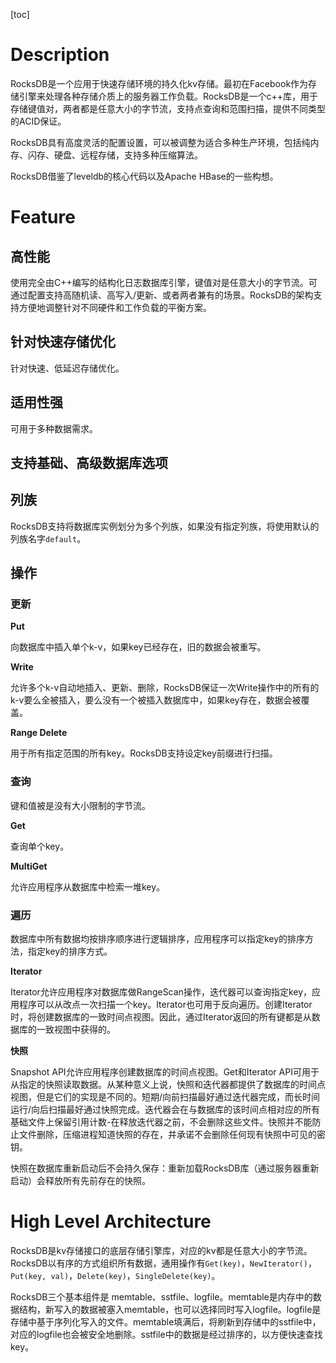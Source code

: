 [toc]

# Description

RocksDB是一个应用于快速存储环境的持久化kv存储。最初在Facebook作为存储引擎来处理各种存储介质上的服务器工作负载。RocksDB是一个c++库，用于存储键值对，两者都是任意大小的字节流，支持点查询和范围扫描，提供不同类型的ACID保证。

RocksDB具有高度灵活的配置设置，可以被调整为适合多种生产环境，包括纯内存、闪存、硬盘、远程存储，支持多种压缩算法。

RocksDB借鉴了leveldb的核心代码以及Apache HBase的一些构想。

# Feature

## **高性能**

使用完全由C++编写的结构化日志数据库引擎，键值对是任意大小的字节流。可通过配置支持高随机读、高写入/更新、或者两者兼有的场景。RocksDB的架构支持方便地调整针对不同硬件和工作负载的平衡方案。

## **针对快速存储优化**

针对快速、低延迟存储优化。

## **适用性强**

可用于多种数据需求。

## **支持基础、高级数据库选项**

## **列族**

RocksDB支持将数据库实例划分为多个列族，如果没有指定列族，将使用默认的列族名字`default`。

## 操作

### 更新

**Put**

向数据库中插入单个k-v，如果key已经存在，旧的数据会被重写。

**Write**

允许多个k-v自动地插入、更新、删除，RocksDB保证一次Write操作中的所有的k-v要么全被插入，要么没有一个被插入数据库中，如果key存在，数据会被覆盖。

**Range Delete**

用于所有指定范围的所有key。RocksDB支持设定key前缀进行扫描。

### 查询

键和值被是没有大小限制的字节流。

**Get**

查询单个key。

**MultiGet**

允许应用程序从数据库中检索一堆key。

### 遍历

数据库中所有数据均按排序顺序进行逻辑排序，应用程序可以指定key的排序方法，指定key的排序方式。

**Iterator**

Iterator允许应用程序对数据库做RangeScan操作，迭代器可以查询指定key，应用程序可以从改点一次扫描一个key。Iterator也可用于反向遍历。创建Iterator时，将创建数据库的一致时间点视图。因此，通过Iterator返回的所有键都是从数据库的一致视图中获得的。

**快照**

Snapshot API允许应用程序创建数据库的时间点视图。Get和Iterator API可用于从指定的快照读取数据。从某种意义上说，快照和迭代器都提供了数据库的时间点视图，但是它们的实现是不同的。短期/向前扫描最好通过迭代器完成，而长时间运行/向后扫描最好通过快照完成。迭代器会在与数据库的该时间点相对应的所有基础文件上保留引用计数-在释放迭代器之前，不会删除这些文件。快照并不能防止文件删除，压缩进程知道快照的存在，并承诺不会删除任何现有快照中可见的密钥。

快照在数据库重新启动后不会持久保存：重新加载RocksDB库（通过服务器重新启动）会释放所有先前存在的快照。

# High Level Architecture

RocksDB是kv存储接口的底层存储引擎库，对应的kv都是任意大小的字节流。RocksDB以有序的方式组织所有数据，通用操作有`Get(key)`，`NewIterator()`，`Put(key, val)`，`Delete(key)`，`SingleDelete(key)`。

RocksDB三个基本组件是 memtable、sstfile、logfile。memtable是内存中的数据结构，新写入的数据被塞入memtable，也可以选择同时写入logfile。logfile是存储中基于序列化写入的文件。memtable填满后，将刷新到存储中的sstfile中，对应的logfile也会被安全地删除。sstfile中的数据是经过排序的，以方便快速查找key。